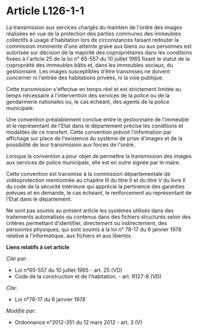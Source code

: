 # Article L126-1-1

La transmission aux services chargés du maintien de l'ordre des images réalisées en vue de la protection des parties communes
des immeubles collectifs à usage d'habitation lors de circonstances faisant redouter la commission imminente d'une atteinte
grave aux biens ou aux personnes est autorisée sur décision de la majorité des copropriétaires dans les conditions fixées à
l'article 25 de la loi n° 65-557 du 10 juillet 1965 fixant le statut de la copropriété des immeubles bâtis et, dans les
immeubles sociaux, du gestionnaire. Les images susceptibles d'être transmises ne doivent concerner ni l'entrée des
habitations privées, ni la voie publique. 

Cette transmission s'effectue en temps réel et est strictement limitée au temps nécessaire à l'intervention des services de
la police ou de la gendarmerie nationales ou, le cas échéant, des agents de la police municipale. 

Une convention préalablement conclue entre le gestionnaire de l'immeuble et le représentant de l'Etat dans le département
précise les conditions et modalités de ce transfert. Cette convention prévoit l'information par affichage sur place de
l'existence du système de prise d'images et de la possibilité de leur transmission aux forces de l'ordre. 

Lorsque la convention a pour objet de permettre la transmission des images aux services de police municipale, elle est en
outre signée par le maire. 

Cette convention est transmise à la commission départementale de vidéoprotection mentionnée au chapitre III du titre II et du
titre V du livre II du code de la sécurité intérieure qui apprécie la pertinence des garanties prévues et en demande, le cas
échéant, le renforcement au représentant de l'Etat dans le département. 

Ne sont pas soumis au présent article les systèmes utilisés dans des traitements automatisés ou contenus dans des fichiers
structurés selon des critères permettant d'identifier, directement ou indirectement, des personnes physiques, qui sont soumis
à la loi n° 78-17 du 6 janvier 1978 relative à l'informatique, aux fichiers et aux libertés.

**Liens relatifs à cet article**

_Cité par_:

  - Loi n°65-557 du 10 juillet 1965 - art. 25 (VD)
  - Code de la construction et de l'habitation. - art. R127-8 (VD)

_Cite_:

  - Loi n°78-17 du 6 janvier 1978

_Modifié par_:

  - Ordonnance n°2012-351 du 12 mars 2012 - art. 3 (V)
